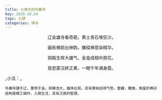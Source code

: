 ```yaml
---
title: 七律大同华嚴寺
key: 2019.10.24
tags: 七律
categories: 律诗
---
```


<p align="center">辽金雄寺看奇葩，黄土青石堆狂沙。
</p>
<p align="center">画栋佛颜出神韵，雕樑禅意染精华。
</p>
<p align="center">铜殿生辉大疆气，金龛成相中原花。
</p>
<p align="center">慈悲蒙汉終正果，一眼千年满身霞。
</p>
_小注：_

```
华嚴寺建于辽，重修于金。规模浩大，雄伟壮观。具有蒙匈奴得气势。壁藏，雕像，房屋的榫卯结构是精工细作，入微生活，具有汉族的智慧。
```